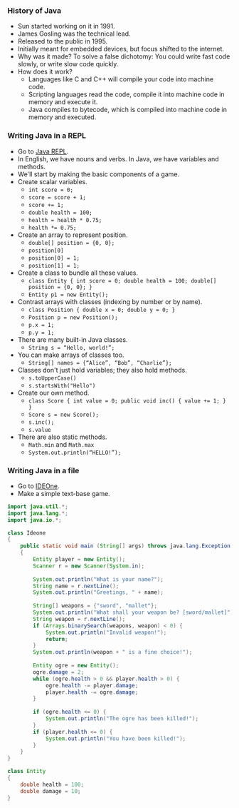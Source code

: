 ### History of Java

* Sun started working on it in 1991.
* James Gosling was the technical lead.
* Released to the public in 1995.
* Initially meant for embedded devices, but focus shifted to the internet.
* Why was it made? To solve a false dichotomy: You could write fast code slowly, or write slow code quickly.
* How does it work?
  * Languages like C and C++ will compile your code into machine code.
  * Scripting languages read the code, compile it into machine code in memory and execute it.
  * Java compiles to bytecode, which is compiled into machine code in memory and executed.

### Writing Java in a REPL

* Go to [Java REPL](http://www.javarepl.com/console.html).
* In English, we have nouns and verbs. In Java, we have variables and methods.
* We'll start by making the basic components of a game.
* Create scalar variables.
  * `int score = 0;`
  * `score = score + 1;`
  * `score += 1;`
  * `double health = 100;`
  * `health = health * 0.75;`
  * `health *= 0.75;`
* Create an array to represent position.
  * `double[] position = {0, 0};`
  * `position[0]`
  * `position[0] = 1;`
  * `position[1] = 1;`
* Create a class to bundle all these values.
  * `class Entity { int score = 0; double health = 100; double[] position = {0, 0}; }`
  * `Entity p1 = new Entity();`
* Contrast arrays with classes (indexing by number or by name).
  * `class Position { double x = 0; double y = 0; }`
  * `Position p = new Position();`
  * `p.x = 1;`
  * `p.y = 1;`
* There are many built-in Java classes.
  * `String s = “Hello, world!”;`
* You can make arrays of classes too.
  * `String[] names = {“Alice”, “Bob”, “Charlie”};`
* Classes don't just hold variables; they also hold methods.
  * `s.toUpperCase()`
  * `s.startsWith("Hello")`
* Create our own method.
  * `class Score { int value = 0; public void inc() { value += 1; } }`
  * `Score s = new Score();`
  * `s.inc();`
  * `s.value`
* There are also static methods.
  * `Math.min` and `Math.max`
  * `System.out.println(“HELLO!”);`

### Writing Java in a file

* Go to [IDEOne](http://ideone.com/).
* Make a simple text-base game.

```java
import java.util.*;
import java.lang.*;
import java.io.*;

class Ideone
{
	public static void main (String[] args) throws java.lang.Exception
	{
		Entity player = new Entity();
		Scanner r = new Scanner(System.in);
		
		System.out.println("What is your name?");
		String name = r.nextLine();
		System.out.println("Greetings, " + name);
		
		String[] weapons = {"sword", "mallet"};
		System.out.println("What shall your weapon be? [sword/mallet]");
		String weapon = r.nextLine();
		if (Arrays.binarySearch(weapons, weapon) < 0) {
			System.out.println("Invalid weapon!");
			return;
		}
		System.out.println(weapon + " is a fine choice!");
		
		Entity ogre = new Entity();
		ogre.damage = 2;
		while (ogre.health > 0 && player.health > 0) {
			ogre.health -= player.damage;
			player.health -= ogre.damage;
		}
		
		if (ogre.health <= 0) {
			System.out.println("The ogre has been killed!");
		}
		if (player.health <= 0) {
			System.out.println("You have been killed!");
		}
	}
}

class Entity
{
	double health = 100;
	double damage = 10;
}
```
